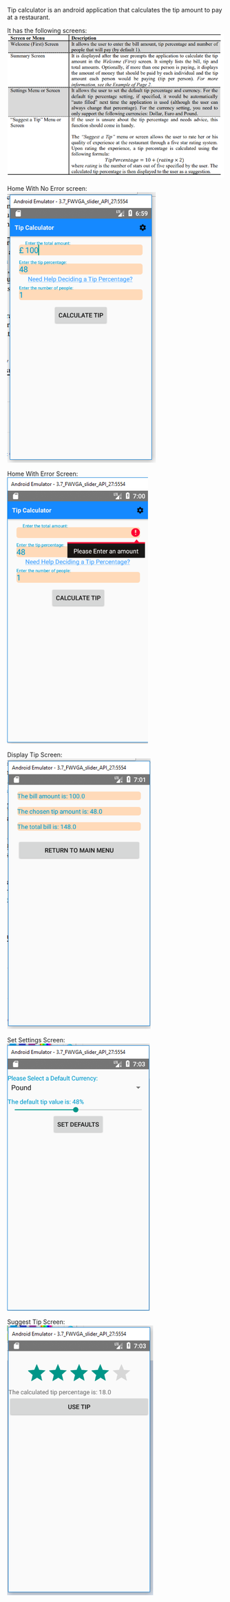 Tip calculator is an android application that calculates the tip amount to pay at a restaurant.

It has the following screens: 
<img src="./classscreenshot.png"/>

Home With No Error screen: </br>
<img src="./homeNoError.png"/>

Home With Error Screen: </br>
<img src="./homeError.png"/>

Display Tip Screen: </br>
<img src="./displayTipScreen.png"/>

Set Settings Screen: </br>
<img src="./setSettings.png"/>

Suggest Tip Screen: </br>
<img src="./suggestTip.png"/>